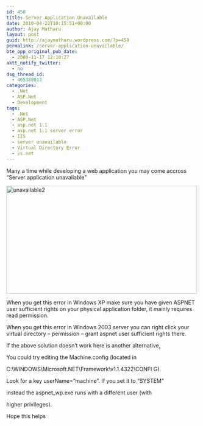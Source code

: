 ```yaml
---
id: 458
title: Server Application Unavailable
date: 2010-04-22T10:15:51+00:00
author: Ajay Matharu
layout: post
guid: http://ajaymatharu.wordpress.com/?p=458
permalink: /server-application-unavailable/
bte_opp_original_pub_date:
  - 2008-11-17 12:10:27
aktt_notify_twitter:
  - no
dsq_thread_id:
  - 465388013
categories:
  - .Net
  - ASP.Net
  - Development
tags:
  - .Net
  - ASP.Net
  - asp.net 1.1
  - asp.net 1.1 server error
  - IIS
  - server unavailable
  - Virtual Directory Error
  - vs.net
---
```

Many a time while developing a web application you may come accross &#8220;Server application unavailable&#8221;

[<img class="aligncenter size-full wp-image-463" title="unavailable2" src="http://ajaymatharu.files.wordpress.com/2008/11/unavailable2.jpg" alt="unavailable2" width="500" height="284" />](http://ajaymatharu.files.wordpress.com/2008/11/unavailable2.jpg)

When you get this error in Windows XP make sure you have given ASPNET user sufficient rights on your physical application folder, it mainly requires read permission.

When you get this error in Windows 2003 server you can right click your virtual directory &#8211; permission &#8211; grant aspnet user sufficient rights there.

If the above solution doesn&#8217;t work here is another alternative,

You could try editing the Machine.config (located in
  
C:\WINDOWS\Microsoft.NET\Framework\v1.1.4322\CONFI G\).

Look for a key userName=&#8221;machine&#8221;. If you set it to &#8220;SYSTEM&#8221;
  
instead the aspnet_wp.exe runs with a different user (with
  
higher privileges).

Hope this helps
